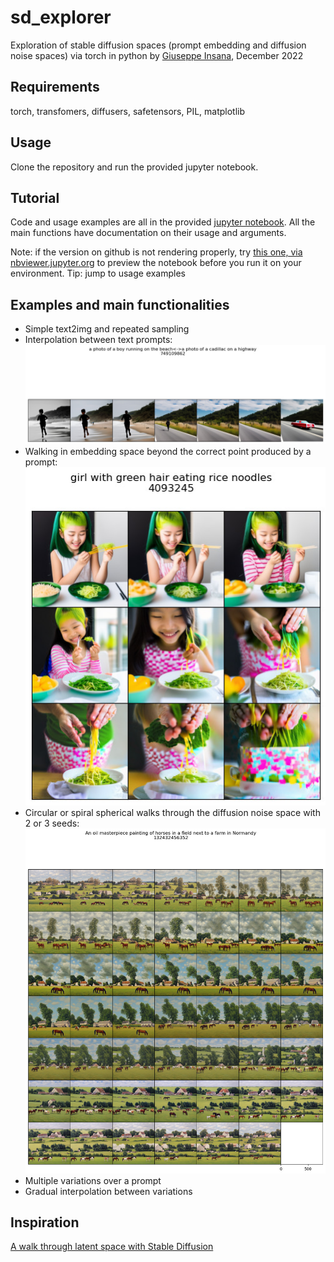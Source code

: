 # sd_explorer
Exploration of stable diffusion spaces (prompt embedding and diffusion noise spaces) via torch in python
by [Giuseppe Insana](https://insana.net), December 2022

## Requirements
torch, transfomers, diffusers, safetensors, PIL, matplotlib

## Usage
Clone the repository and run the provided jupyter notebook.

## Tutorial
Code and usage examples are all in the provided [jupyter notebook](sd_explorer.ipynb).
All the main functions have documentation on their usage and arguments.

Note: if the version on github is not rendering properly, try [this one, via nbviewer.jupyter.org](https://nbviewer.jupyter.org/github/g-insana/sd_explorer/blob/main/sd_explorer.ipynb) to preview the notebook before you run it on your environment. Tip: jump to usage examples

## Examples and main functionalities
* Simple text2img and repeated sampling
* Interpolation between text prompts:
![From boy to car](boy_to_car.jpg)
* Walking in embedding space beyond the correct point produced by a prompt:
![green hair girl eating noodles](green_haired_girl.jpg)
* Circular or spiral spherical walks through the diffusion noise space with 2 or 3 seeds:
![horses_circular_walk](horses_r48.jpg)
* Multiple variations over a prompt
* Gradual interpolation between variations

## Inspiration
[A walk through latent space with Stable Diffusion](https://keras.io/examples/generative/random_walks_with_stable_diffusion/)


